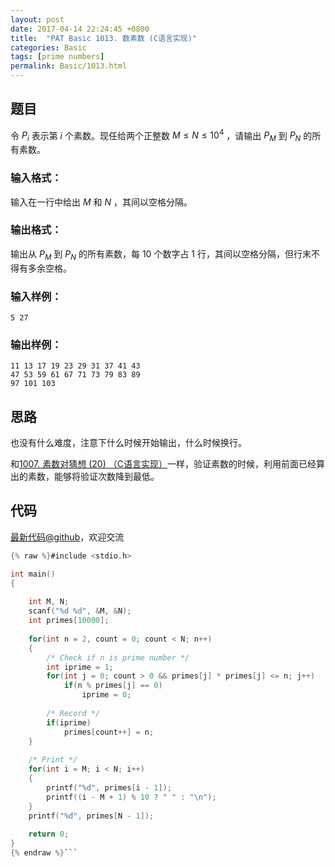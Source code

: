```yaml
---
layout: post
date: 2017-04-14 22:24:45 +0800
title:  "PAT Basic 1013. 数素数 (C语言实现)"
categories: Basic
tags: [prime numbers]
permalink: Basic/1013.html
---
```


## 题目

令 $P_i$ 表示第 $i$ 个素数。现任给两个正整数 $M \le N \le 10^4$ ，请输出 $P_M$ 到 $P_N$ 的所有素数。

### 输入格式：

输入在一行中给出 $M$ 和 $N$ ，其间以空格分隔。

### 输出格式：

输出从 $P_M$ 到 $P_N$ 的所有素数，每 10 个数字占 1 行，其间以空格分隔，但行末不得有多余空格。

### 输入样例：

    
    
    5 27
    

### 输出样例：

    
    
    11 13 17 19 23 29 31 37 41 43
    47 53 59 61 67 71 73 79 83 89
    97 101 103
    



## 思路


也没有什么难度，注意下什么时候开始输出，什么时候换行。

和[1007. 素数对猜想 (20) （C语言实现）](http://www.jianshu.com/p/728c2602d104)一样，验证素数的时候，利用前面已经算出的素数，能够将验证次数降到最低。

## 代码

[最新代码@github](https://github.com/OliverLew/PAT/blob/master/PATBasic/1013.c)，欢迎交流
```c
{% raw %}#include <stdio.h>

int main()
{
    
    int M, N;
    scanf("%d %d", &M, &N);
    int primes[10000];
    
    for(int n = 2, count = 0; count < N; n++)
    {
        /* Check if n is prime number */
        int iprime = 1;
        for(int j = 0; count > 0 && primes[j] * primes[j] <= n; j++)
            if(n % primes[j] == 0)
                iprime = 0;
        
        /* Record */
        if(iprime) 
            primes[count++] = n;
    }
    
    /* Print */
    for(int i = M; i < N; i++)
    {
        printf("%d", primes[i - 1]);
        printf((i - M + 1) % 10 ? " " : "\n");
    }
    printf("%d", primes[N - 1]);
    
    return 0;
}
{% endraw %}```
